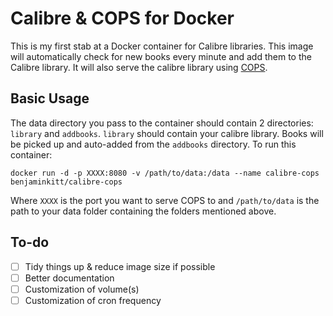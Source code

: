 # Calibre & COPS for Docker

This is my first stab at a Docker container for Calibre libraries. This image will automatically check for new books every minute and add them to the Calibre library. It will also serve the calibre library using [COPS](http://blog.slucas.fr/en/oss/calibre-opds-php-server).

## Basic Usage

The data directory you pass to the container should contain 2 directories: `library` and `addbooks`. `library` should contain your calibre library. Books will be picked up and auto-added from the `addbooks` directory. To run this container:

`docker run -d -p XXXX:8080 -v /path/to/data:/data --name calibre-cops benjaminkitt/calibre-cops`

Where `XXXX` is the port you want to serve COPS to and `/path/to/data` is the path to your data folder containing the folders mentioned above.

## To-do

- [ ] Tidy things up & reduce image size if possible
- [ ] Better documentation
- [ ] Customization of volume(s)
- [ ] Customization of cron frequency